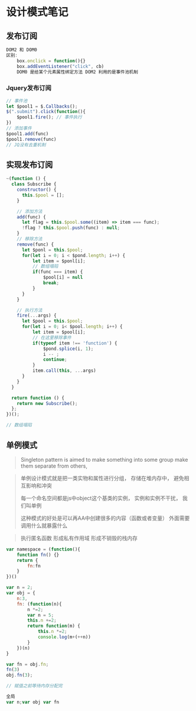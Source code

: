 # 设计模式笔记



## 发布订阅

```javascript
DOM2 和 DOM0
区别:
	box.onclick = function(){}
	box.addEventListener("click", cb)
	DOM0 是给某个元素属性绑定方法 DOM2 利用的是事件池机制
```



###  Jquery发布订阅

```javascript
// 事件池
let $pool1 = $.Callbacks();
$(".submit").click(function(){
    $pool1.fire(); // 事件执行
})
// 添加事件
$pool1.add(func)
$pool1.remove(func)
// JQ没有去重机制
```



## 实现发布订阅

```javascript
~(function () {
  class Subscribe {
    constructor() {
      this.$pool = [];
    }

    // 添加方法
    add(func) {
      let flag = this.$pool.some((item) => item === func);
      !flag ? this.$pool.push(func) : null;
    }
    // 移除方法
    remove(func) {
      let $ponl = this.$pool;
      for(let i = 0; i < $pond.length; i++) {
          let item = $ponl[i];
          // 数组塌陷
          if(func === item) {
              $pool[i] = null
              break;
          }
      }
    }

    // 执行方法
    fire(...args) {
      let $pool = this.$pool;
      for(let i = 0; i< $pool.length; i++) {
          let item = $pool[i];
          // 在这里移除事件
          if(typeof item !== 'function') {
              $pond.splice(i, 1);
              i -- ;
              continue;
          }
          item.call(this, ...args)
      }
    }
  }

  return function () {
    return new Subscribe();
  };
})();

// 数组塌陷
```



## 单例模式

> Singleton pattern is aimed to make something into some group make them separate from others, 

> 单例设计模式就是把一类实物和属性进行分组， 存储在堆内存中， 避免相互影响和冲突
>
> 每一个命名空间都是js中object这个基类的实例， 实例和实例不干扰， 我们叫单例
>
> 这种模式的好处是可以再AA中创建很多的内容（函数或者变量） 外面需要调用什么就暴露什么

> 执行匿名函数 形成私有作用域 形成不销毁的栈内存

```javascript
var namespace = (function(){
    function fn() {}
    return {
        fn:fn
    }
})()
```





```javascript
var n = 2;
var obj = {
    n:3,
    fn: (function(n){
        n *=2;
        var n = 5;
        this.n +=2;
        return function(m) {
            this.n *=2;
            console.log(m+(++n))
        }
    })(n)
}

var fn = obj.fn;
fn(3)
obj.fn(3);

// 赋值之前等待内存分配完
```

```javascript
全局
var n;var obj var fn







```

